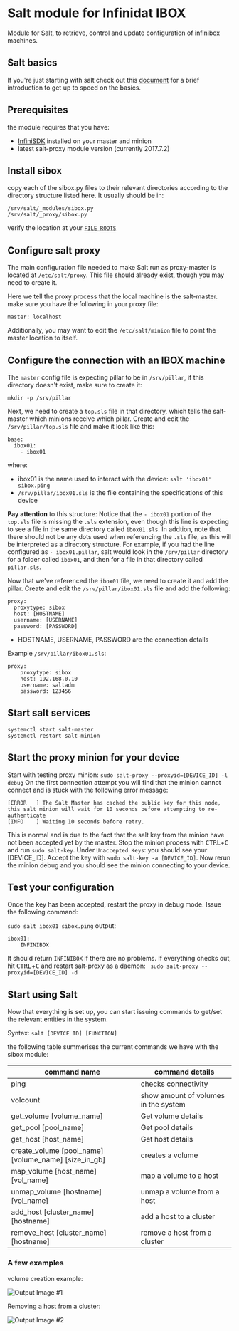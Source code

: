 # Salt module for Infinidat IBOX
Module for Salt, to retrieve, control and update configuration of infinibox machines.

## Salt basics
If you're just starting with salt check out this [document](https://docs.saltstack.com/en/latest/topics/tutorials/walkthrough.html) for a brief introduction to get up to speed on the basics.

## Prerequisites 
the module requires that you have:
* [InfiniSDK](https://infinisdk.readthedocs.io/en/latest/) installed on your master and minion 
* latest salt-proxy module version (currently 2017.7.2)

## Install sibox
copy each of the sibox.py files to their relevant directories according to the directory structure listed here.
It usually should be in:
```
/srv/salt/_modules/sibox.py
/srv/salt/_proxy/sibox.py
```
verify the location at your [`FILE_ROOTS`](https://docs.saltstack.com/en/latest/ref/configuration/master.html#file-roots)

## Configure salt proxy
The main configuration file needed to make Salt run as proxy-master is located at `/etc/salt/proxy`. 
This file should already exist, though you may need to create it.

Here we tell the proxy process that the local machine is the salt-master. make sure you have the following in your proxy file:
```
master: localhost
```
Additionally, you may want to edit the `/etc/salt/minion` file to point the master location to itself.

## Configure the connection with an IBOX machine
The `master` config file is expecting pillar to be in `/srv/pillar`, if this directory doesn't exist, make sure to create it:
```
mkdir -p /srv/pillar
```
Next, we need to create a `top.sls` file in that directory, which tells the salt-master which minions receive which pillar. Create and edit the `/srv/pillar/top.sls` file and make it look like this:

```
base:
  ibox01:
    - ibox01
```
 where:
* ibox01 is the name used to interact with the device: `salt 'ibox01' sibox.ping`
* `/srv/pillar/ibox01.sls` is the file containing the specifications of this device

**Pay attention** to this structure: Notice that the `- ibox01` portion of the `top.sls` file is missing the `.sls` extension, even though this line is expecting to see a file in the same directory called `ibox01.sls`. In addtion, note that there should not be any dots used when referencing the `.sls` file, as this will be interpreted as a directory structure. For example, if you had the line configured as `- ibox01.pillar`, salt would look in the `/srv/pillar` directory for a folder called `ibox01`, and then for a file in that directory called `pillar.sls`. 

Now that we've referenced the `ibox01` file, we need to create it and add the pillar. Create and edit the `/srv/pillar/ibox01.sls` file and add the following:
```
proxy:
  proxytype: sibox
  host: [HOSTNAME]
  username: [USERNAME]
  password: [PASSWORD]
```
* HOSTNAME, USERNAME, PASSWORD are the connection details

Example `/srv/pillar/ibox01.sls`:
```
proxy:
    proxytype: sibox
    host: 192.168.0.10
    username: saltadm
    password: 123456
```
## Start salt services
```
systemctl start salt-master
systemctl restart salt-minion
```

## Start the proxy minion for your device
Start with testing proxy minion:
`sudo salt-proxy --proxyid=[DEVICE_ID] -l debug`
On the first connection attempt you will find that the minion cannot connect and is stuck with the following error message:
```
[ERROR   ] The Salt Master has cached the public key for this node, this salt minion will wait for 10 seconds before attempting to re-authenticate
[INFO    ] Waiting 10 seconds before retry.
```

This is normal and is due to the fact that the salt key from the minion have not been accepted yet by the master. Stop the minion process with <kbd>CTRL</kbd>+<kbd>C</kbd> and run `sudo salt-key`. Under `Unaccepted Keys`: you should see your [DEVICE_ID]. Accept the key with `sudo salt-key -a [DEVICE_ID]`. Now rerun the minion debug and you should see the minion connecting to your device.

## Test your configuration

Once the key has been accepted, restart the proxy in debug mode. Issue the following command:

`sudo salt ibox01 sibox.ping`
output:
```
ibox01:
    INFINIBOX
```
It should return `INFINIBOX` if there are no problems. If everything checks out, hit <kbd>CTRL</kbd>+<kbd>C</kbd> and restart salt-proxy as a daemon:
``` sudo salt-proxy --proxyid=[DEVICE_ID] -d```

## Start using Salt
Now that everything is set up, you can start issuing commands to get/set the relevant entities in the system.

Syntax:
`salt [DEVICE ID] [FUNCTION]`

the following table summerises the current commands we have with the sibox module:

| **command name** | **command details** |
| ------------ | --------------- |
| ping | checks connectivity |
| volcount | show amount of volumes in the system |
| get_volume [volume_name] | Get volume details |
| get_pool [pool_name] | Get pool details |
| get_host [host_name] | Get host details |
| create_volume [pool_name] [volume_name] [size_in_gb] | creates a volume |
| map_volume [host_name] [vol_name] | map a volume to a host |
| unmap_volume [hostname] [vol_name] | unmap a volume from a host |
| add_host [cluster_name] [hostname] | add a host to a cluster |
| remove_host [cluster_name] [hostname] | remove a host from a cluster |

### A few examples
volume creation example:

![Output Image #1 ](https://git.infinidat.com/ibrenner/infinisalt/raw/master/Screen%20Shot%202017-10-29%20at%2017.21.09.png)

Removing a host from a cluster:

![Output Image #2 ](https://git.infinidat.com/ibrenner/infinisalt/raw/master/Screen%20Shot%202017-10-29%20at%2017.26.00.png)






